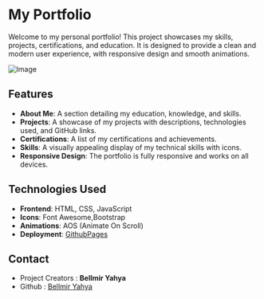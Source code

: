 # My Portfolio

Welcome to my personal portfolio! This project showcases my skills, projects, certifications, and education. It is designed to provide a clean and modern user experience, with responsive design and smooth animations.

![Image](https://github.com/user-attachments/assets/8dc3665c-681c-4875-9c69-80967801ad52)

## Features

- **About Me**: A section detailing my education, knowledge, and skills.
- **Projects**: A showcase of my projects with descriptions, technologies used, and GitHub links.
- **Certifications**: A list of my certifications and achievements.
- **Skills**: A visually appealing display of my technical skills with icons.
- **Responsive Design**: The portfolio is fully responsive and works on all devices.

## Technologies Used

- **Frontend**: HTML, CSS, JavaScript
- **Icons**: Font Awesome,Bootstrap
- **Animations**: AOS (Animate On Scroll)
- **Deployment**: [GithubPages](https://yasouimo.github.io/Portfolio/)

## Contact

- Project Creators : **Bellmir Yahya**
- Github : [Bellmir Yahya](https://github.com/Yasouimo)

